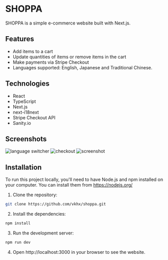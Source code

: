 # SHOPPA

SHOPPA is a simple e-commerce website built with Next.js.

## Features

- Add items to a cart
- Update quantities of items or remove items in the cart
- Make payments via Stripe Checkout
- Languages supported: English, Japanese and Traditional Chinese.

## Technologies

- React
- TypeScript
- Next.js
- next-i18next
- Stripe Checkout API
- Sanity.io

## Screenshots

![language switcher](https://user-images.githubusercontent.com/112535265/233851589-be181de5-75c0-4d93-bb1b-9db331489a3a.gif)
![checkout](https://user-images.githubusercontent.com/112535265/233852428-db6b4c73-5215-4325-8c78-72ef1a99af5e.gif)
![screenshot](https://user-images.githubusercontent.com/112535265/233851561-823aa9ac-507b-4708-87f7-aea2088eb80a.jpeg)

## Installation

To run this project locally, you'll need to have Node.js and npm installed on your computer. You can install them from https://nodejs.org/

1. Clone the repository:

```bash
git clone https://github.com/vkhx/shoppa.git
```

2. Install the dependencies:

```bash
npm install
```

3. Run the development server:

```bash
npm run dev
```

4. Open http://localhost:3000 in your browser to see the website.
